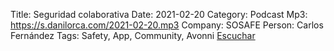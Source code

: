 Title: Seguridad colaborativa
Date: 2021-02-20
Category: Podcast
Mp3: https://s.danilorca.com/2021-02-20.mp3
Company: SOSAFE
Person: Carlos Fernández
Tags: Safety, App, Community, Avonni
<a href="https://s.danilorca.com/2021-02-20.mp3" type="audio/mpeg">
Escuchar
</a>
